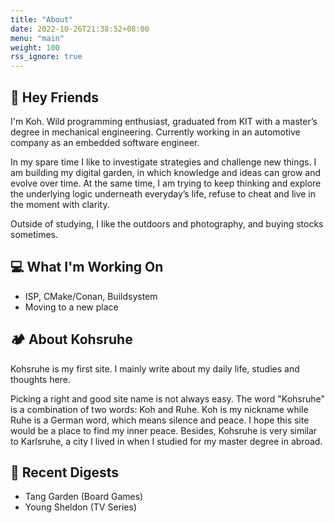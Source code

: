 ```yaml
---
title: "About"
date: 2022-10-26T21:38:52+08:00
menu: "main"
weight: 100
rss_ignore: true
---
```


## 🖖 Hey Friends

I'm Koh. Wild programming enthusiast, graduated from KIT with a master’s degree in mechanical engineering. Currently working in an automotive company as an embedded software engineer.

In my spare time I like to investigate strategies and challenge new things. I am building my digital garden, in which knowledge and ideas can grow and evolve over time. At the same time, I am trying to keep thinking and explore the underlying logic underneath everyday’s life, refuse to cheat and live in the moment with clarity.

Outside of studying, I like the outdoors and photography, and buying stocks sometimes.

## 💻 What I'm Working On

- ISP, CMake/Conan, Buildsystem
- Moving to a new place


## 🏕️ About Kohsruhe
Kohsruhe is my first site. I mainly write about my daily life, studies and thoughts here. 

Picking a right and good site name is not always easy. The word "Kohsruhe" is a combination of two words: Koh and Ruhe. Koh is my nickname while Ruhe is a German word, which means silence and peace. I hope this site would be a place to find my inner peace. Besides, Kohsruhe is very similar to Karlsruhe, a city I lived in when I studied for my master degree in abroad. 

## 🍿 Recent Digests
- Tang Garden (Board Games)
- Young Sheldon (TV Series)